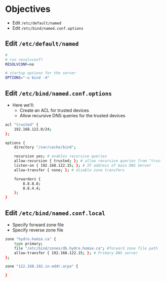 # Objectives
- Edit `/etc/default/named`
- Edit `/etc/bind/named.conf.options`

## Edit `/etc/default/named`
```bash
#
# run resolvconf?
RESOLVCONF=no

# startup options for the server
OPTIONS="-u bind -4"
```


## Edit `/etc/bind/named.conf.options`
- Here we'll:
    - Create an ACL for trusted devices
    - Allow recursive DNS queries for the trusted devices

```bash
acl "trusted" {
    192.168.122.0/24;
};

options {
    directory "/var/cache/bind";

    recursion yes; # enables recursive queries
    allow-recursion { trusted; }; # allow recursive queries from "trusted" clients
    listen-on { 192.168.122.15; }; # IP address of main DNS Server 
    allow-transfer { none; }; # disable zone transfers

    forwarders {
        8.8.8.8;
        8.8.4.4;
    };
}
```


## Edit `/etc/bind/named.conf.local`
- Specify forward zone file
- Specify reverse zone file

```bash
zone "hydro.homie.ca" {
    type primary;
    file "/etc/bind/zones/db.hydro.homie.ca"; #forward zone file path
    allow-transfer { 192.168.122.15; }; # Primary DNS server
};

zone "122.168.192.in-addr.arpa" {

}
```

